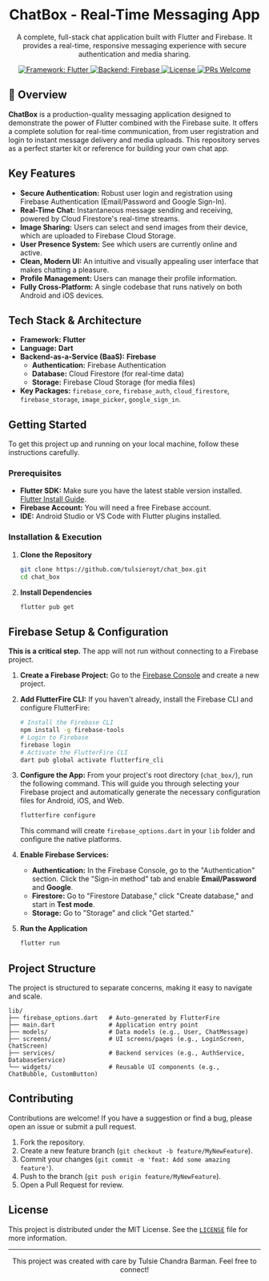 <div align="center">
  <h1>ChatBox - Real-Time Messaging App</h1>
  <p>A complete, full-stack chat application built with Flutter and Firebase. It provides a real-time, responsive messaging experience with secure authentication and media sharing.</p>

  <p>
    <a href="https://flutter.dev/">
      <img src="https://img.shields.io/badge/Framework-Flutter-02569B?logo=flutter" alt="Framework: Flutter">
    </a>
    <a href="https://firebase.google.com/">
      <img src="https://img.shields.io/badge/Backend-Firebase-FFCA28?logo=firebase" alt="Backend: Firebase">
    </a>
    <a href="https://github.com/tulsieroyt/chat_box/blob/main/LICENSE">
      <img src="https://img.shields.io/github/license/tulsieroyt/chat_box?color=green" alt="License">
    </a>
    <a href="https://github.com/tulsieroyt/chat_box/pulls">
      <img src="https://img.shields.io/badge/PRs-Welcome-brightgreen.svg" alt="PRs Welcome">
    </a>
  </p>
</div>

## 💬 Overview

**ChatBox** is a production-quality messaging application designed to demonstrate the power of Flutter combined with the Firebase suite. It offers a complete solution for real-time communication, from user registration and login to instant message delivery and media uploads. This repository serves as a perfect starter kit or reference for building your own chat app.

## Key Features

*   **Secure Authentication:** Robust user login and registration using Firebase Authentication (Email/Password and Google Sign-In).
*   **Real-Time Chat:** Instantaneous message sending and receiving, powered by Cloud Firestore's real-time streams.
*   **Image Sharing:** Users can select and send images from their device, which are uploaded to Firebase Cloud Storage.
*   **User Presence System:** See which users are currently online and active.
*   **Clean, Modern UI:** An intuitive and visually appealing user interface that makes chatting a pleasure.
*   **Profile Management:** Users can manage their profile information.
*   **Fully Cross-Platform:** A single codebase that runs natively on both Android and iOS devices.


## Tech Stack & Architecture

*   **Framework:** **Flutter**
*   **Language:** **Dart**
*   **Backend-as-a-Service (BaaS):** **Firebase**
    *   **Authentication:** Firebase Authentication
    *   **Database:** Cloud Firestore (for real-time data)
    *   **Storage:** Firebase Cloud Storage (for media files)
*   **Key Packages:** `firebase_core`, `firebase_auth`, `cloud_firestore`, `firebase_storage`, `image_picker`, `google_sign_in`.

## Getting Started

To get this project up and running on your local machine, follow these instructions carefully.

### Prerequisites

*   **Flutter SDK:** Make sure you have the latest stable version installed. [Flutter Install Guide](https://flutter.dev/docs/get-started/install).
*   **Firebase Account:** You will need a free Firebase account.
*   **IDE:** Android Studio or VS Code with Flutter plugins installed.

### Installation & Execution

1.  **Clone the Repository**
    ```sh
    git clone https://github.com/tulsieroyt/chat_box.git
    cd chat_box
    ```

2.  **Install Dependencies**
    ```sh
    flutter pub get
    ```

## Firebase Setup & Configuration

**This is a critical step.** The app will not run without connecting to a Firebase project.

1.  **Create a Firebase Project:** Go to the [Firebase Console](https://console.firebase.google.com/) and create a new project.

2.  **Add FlutterFire CLI:** If you haven't already, install the Firebase CLI and configure FlutterFire:
    ```sh
    # Install the Firebase CLI
    npm install -g firebase-tools
    # Login to Firebase
    firebase login
    # Activate the FlutterFire CLI
    dart pub global activate flutterfire_cli
    ```

3.  **Configure the App:** From your project's root directory (`chat_box/`), run the following command. This will guide you through selecting your Firebase project and automatically generate the necessary configuration files for Android, iOS, and Web.
    ```sh
    flutterfire configure
    ```
    This command will create `firebase_options.dart` in your `lib` folder and configure the native platforms.

4.  **Enable Firebase Services:**
    *   **Authentication:** In the Firebase Console, go to the "Authentication" section. Click the "Sign-in method" tab and enable **Email/Password** and **Google**.
    *   **Firestore:** Go to "Firestore Database," click "Create database," and start in **Test mode**.
    *   **Storage:** Go to "Storage" and click "Get started."

5.  **Run the Application**
    ```sh
    flutter run
    ```

## Project Structure

The project is structured to separate concerns, making it easy to navigate and scale.

```
lib/
├── firebase_options.dart   # Auto-generated by FlutterFire
├── main.dart               # Application entry point
├── models/                 # Data models (e.g., User, ChatMessage)
├── screens/                # UI screens/pages (e.g., LoginScreen, ChatScreen)
├── services/               # Backend services (e.g., AuthService, DatabaseService)
└── widgets/                # Reusable UI components (e.g., ChatBubble, CustomButton)
```

## Contributing

Contributions are welcome! If you have a suggestion or find a bug, please open an issue or submit a pull request.

1.  Fork the repository.
2.  Create a new feature branch (`git checkout -b feature/MyNewFeature`).
3.  Commit your changes (`git commit -m 'feat: Add some amazing feature'`).
4.  Push to the branch (`git push origin feature/MyNewFeature`).
5.  Open a Pull Request for review.

## License

This project is distributed under the MIT License. See the [`LICENSE`](https://github.com/tulsieroyt/chat_box/blob/master/LICENSE) file for more information.

---

<div align="center">
  <p>This project was created with care by Tulsie Chandra Barman. Feel free to connect!</p>
</div>
